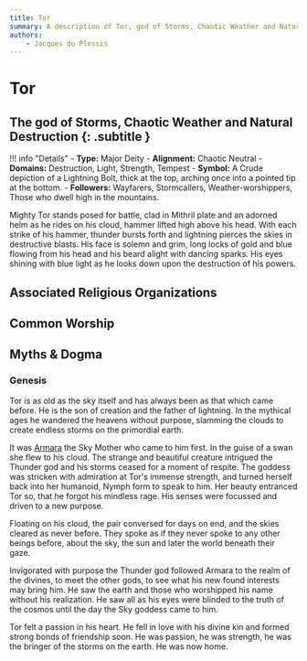 ```yaml
---
title: Tor
summary: A description of Tor, god of Storms, Chaotic Weather and Natural Destruction.
authors:
    - Jacques du Plessis
---
```

# Tor
## The god of Storms, Chaotic Weather and Natural Destruction {: .subtitle }

!!! info "Details"
    - **Type:** Major Deity
    - **Alignment:** Chaotic Neutral
    - **Domains:** Destruction, Light, Strength, Tempest
    - **Symbol:** A Crude depiction of a Lightning Bolt, thick at the top, arching once into a pointed tip at the bottom.
    - **Followers:** Wayfarers, Stormcallers, Weather-worshippers, Those who dwell high in the mountains.

Mighty Tor stands posed for battle, clad in Mithril plate and an adorned helm as he rides on his cloud, hammer lifted high above his head.  With each strike of his hammer, thunder bursts forth and lightning pierces the skies in destructive blasts. His face is solemn and grim, long locks of gold and blue flowing from his head and his beard alight with dancing sparks.  His eyes shining with blue light as he looks down upon the destruction of his powers.

## Associated Religious Organizations

## Common Worship

## Myths & Dogma
### Genesis
Tor is as old as the sky itself and has always been as that which came before. He is the son of creation and the father of lightning.  In the mythical ages he wandered the heavens without purpose, slamming the clouds to create endless storms on the primordial earth.

It was [Armara](../armara) the Sky Mother who came to him first.  In the guise of a swan she flew to his cloud. The strange and beautiful creature intrigued the Thunder god and his storms ceased for a moment of respite. The goddess was stricken with admiration at Tor's immense strength, and turned herself back into her humanoid, Nymph form to speak to him.  Her beauty entranced Tor so, that he forgot his mindless rage.  His senses were focussed and driven to a new purpose.

Floating on his cloud, the pair conversed for days on end, and the skies cleared as never before.  They spoke as if they never spoke to any other beings before, about the sky, the sun and later the world beneath their gaze.

Invigorated with purpose the Thunder god followed Armara to the realm of the divines, to meet the other gods, to see what his new found interests may bring him.  He saw the earth and those who worshipped his name without his realization. He saw all as his eyes were blinded to the truth of the cosmos until the day the Sky goddess came to him.

Tor felt a passion in his heart.  He fell in love with his divine kin and formed strong bonds of friendship soon. He was passion, he was strength, he was the bringer of the storms on the earth. He was now home.